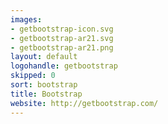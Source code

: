 ```yaml
---
images:
- getbootstrap-icon.svg
- getbootstrap-ar21.svg
- getbootstrap-ar21.png
layout: default
logohandle: getbootstrap
skipped: 0
sort: bootstrap
title: Bootstrap
website: http://getbootstrap.com/
---
```

